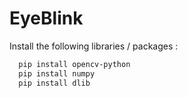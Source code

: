 # EyeBlink

Install the following libraries / packages :

```bash
  pip install opencv-python
  pip install numpy
  pip install dlib
```
